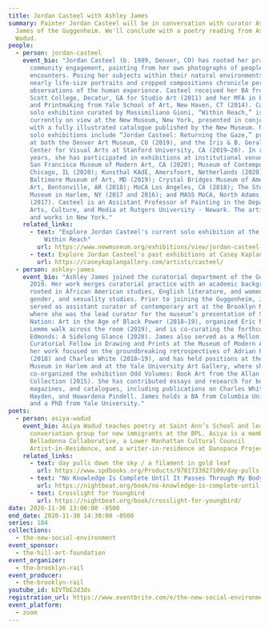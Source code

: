 ```yaml
---
title: Jordan Casteel with Ashley James
summary: Painter Jordan Casteel will be in conversation with curator Ashley
  James of the Guggenheim. We'll conclude with a poetry reading from Asiya
  Wadud.
people:
  - person: jordan-casteel
    event_bio: "Jordan Casteel (b. 1989, Denver, CO) has rooted her practice in
      community engagement, painting from her own photographs of people she
      encounters. Posing her subjects within their natural environments, her
      nearly life-size portraits and cropped compositions chronicle personal
      observations of the human experience. Casteel received her BA from Agnes
      Scott College, Decatur, GA for Studio Art (2011) and her MFA in Painting
      and Printmaking from Yale School of Art, New Haven, CT (2014). Casteel's
      solo exhibition curated by Massimiliano Gioni, “Within Reach,” is
      currently on view at the New Museum, New York, presented in conjunction
      with a fully illustrated catalogue published by the New Museum. Recent
      solo exhibitions include “Jordan Casteel: Returning the Gaze,” presented
      at both the Denver Art Museum, CO (2019), and the Iris & B. Gerald Cantor
      Center for Visual Arts at Stanford University, CA (2019–20). In recent
      years, she has participated in exhibitions at institutional venues such as
      San Francisco Museum of Modern Art, CA (2020); Museum of Contemporary Art,
      Chicago, IL (2020); Kunsthal KAdE, Amersfoort, Netherlands (2020);
      Baltimore Museum of Art, MD (2019); Crystal Bridges Museum of American
      Art, Bentonville, AR (2018); MoCA Los Angeles, CA (2018); The Studio
      Museum in Harlem, NY (2017 and 2016); and MASS MoCA, North Adams, MA
      (2017). Casteel is an Assistant Professor of Painting in the Department of
      Arts, Culture, and Media at Rutgers University - Newark. The artist lives
      and works in New York."
    related_links:
      - text: "Explore Jordan Casteel's current solo exhibition at the New Museum:
          Within Reach"
        url: https://www.newmuseum.org/exhibitions/view/jordan-casteel-within-reach
      - text: Explore Jordan Casteel's past exhibitions at Casey Kaplan Gallery
        url: https://caseykaplangallery.com/artists/casteel/
  - person: ashley-james
    event_bio: "Ashley James joined the curatorial department of the Guggenheim in
      2019. Her work merges curatorial practice with an academic background
      rooted in African American studies, English literature, and women’s,
      gender, and sexuality studies. Prior to joining the Guggenheim, James
      served as assistant curator of contemporary art at the Brooklyn Museum,
      where she was the lead curator for the museum’s presentation of Soul of a
      Nation: Art in the Age of Black Power (2018–19), organized Eric N. Mack:
      Lemme walk across the room (2019), and is co-curating the forthcoming John
      Edmonds: A Sidelong Glance (2020). James also served as a Mellon
      Curatorial Fellow in Drawing and Prints at the Museum of Modern Art, where
      her work focused on the groundbreaking retrospectives of Adrian Piper
      (2018) and Charles White (2018–19), and has held positions at the Studio
      Museum in Harlem and at the Yale University Art Gallery, where she
      co-organized the exhibition Odd Volumes: Book Art from the Allan Chasanoff
      Collection (2015). She has contributed essays and research for books,
      magazines, and catalogues, including publications on Charles White, Palmer
      Hayden, and Howardena Pindell. James holds a BA from Columbia University
      and a PhD from Yale University."
poets:
  - person: asiya-wadud
    event_bio: Asiya Wadud teaches poetry at Saint Ann’s School and leads an English
      conversation group for new immigrants at the BPL. Asiya is a member of the
      Belladonna Collaborative, a Lower Manhattan Cultural Council
      Artist-in-Residence, and a writer-in-residence at Danspace Project.
    related_links:
      - text: day pulls down the sky / a filament in gold leaf
        url: https://www.spdbooks.org/Products/9781733927109/day-pulls-down-the-sky--a-filament-in-gold-leaf.aspx
      - text: "No Knowledge Is Complete Until It Passes Through My Body "
        url: https://nightboat.org/book/no-knowledge-is-complete-until-it-passes-through-my-body/
      - text: Crosslight for Youngbird
        url: https://nightboat.org/book/crosslight-for-youngbird/
date: 2020-11-30 13:00:00 -0500
end_date: 2020-11-30 14:30:00 -0500
series: 184
collections:
  - the-new-social-environment
event_sponsor:
  - the-hill-art-foundation
event_organizer:
  - the-brooklyn-rail
event_producer:
  - the-brooklyn-rail
youtube_id: bIVTbE2d3ds
registration_url: https://www.eventbrite.com/e/the-new-social-environment-183-jordan-casteel-tickets-129608495499
event_platform:
  - zoom
---
```

